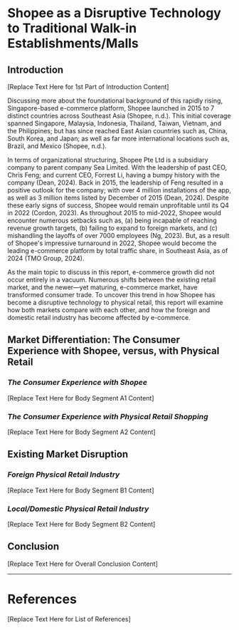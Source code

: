# Shopee as a Disruptive Technology to Traditional Walk-in Establishments/Malls

## Introduction

[Replace Text Here for 1st Part of Introduction Content]

Discussing more about the foundational background of this rapidly rising, Singapore-based e-commerce platform, Shopee launched in 2015 to 7 distinct countries across Southeast Asia (Shopee, n.d.). This initial coverage spanned Singapore, Malaysia, Indonesia, Thailand, Taiwan, Vietnam, and the Philippines; but has since reached East Asian countries such as, China, South Korea, and Japan; as well as far more international locations such as, Brazil, and Mexico (Shopee, n.d.).

In terms of organizational structuring, Shopee Pte Ltd is a subsidiary company to parent company Sea Limited. With the leadership of past CEO, Chris Feng; and current CEO, Forrest Li, having a bumpy history with the company (Dean, 2024). Back in 2015, the leadership of Feng resulted in a positive outlook for the company; with over 4 million installations of the app, as well as 3 million items listed by December of 2015 (Dean, 2024). Despite these early signs of success, Shopee would remain unprofitable until its Q4 in 2022 (Cordon, 2023). As throughout 2015 to mid-2022, Shopee would encounter numerous setbacks such as, (a) being incapable of reaching revenue growth targets, (b) failing to expand to foreign markets, and (c) mishandling the layoffs of over 7000 employees (Ng, 2023). But, as a result of Shopee's impressive turnaround in 2022, Shopee would become the leading e-commerce platform by total traffic share, in Southeast Asia, as of 2024 (TMO Group, 2024). 

As the main topic to discuss in this report, e-commerce growth did not occur entirely in a vacuum. Numerous shifts between the existing retail market, and the newer—yet maturing, e-commerce market, have transformed consumer trade. To uncover this trend in how Shopee has become a disruptive technology to physical retail, this report will examine how both markets compare with each other, and how the foreign and domestic retail industry has become affected by e-commerce. 

## Market Differentiation: The Consumer Experience with Shopee, versus, with Physical Retail

### *The Consumer Experience with Shopee*

[Replace Text Here for Body Segment A1 Content]

### *The Consumer Experience with Physical Retail Shopping*

[Replace Text Here for Body Segment A2 Content]

## Existing Market Disruption

### *Foreign Physical Retail Industry*

[Replace Text Here for Body Segment B1 Content]

### *Local/Domestic Physical Retail Industry*

[Replace Text Here for Body Segment B2 Content]

## Conclusion

[Replace Text Here for Overall Conclusion Content]


---
# References

[Replace Text Here for List of References]
